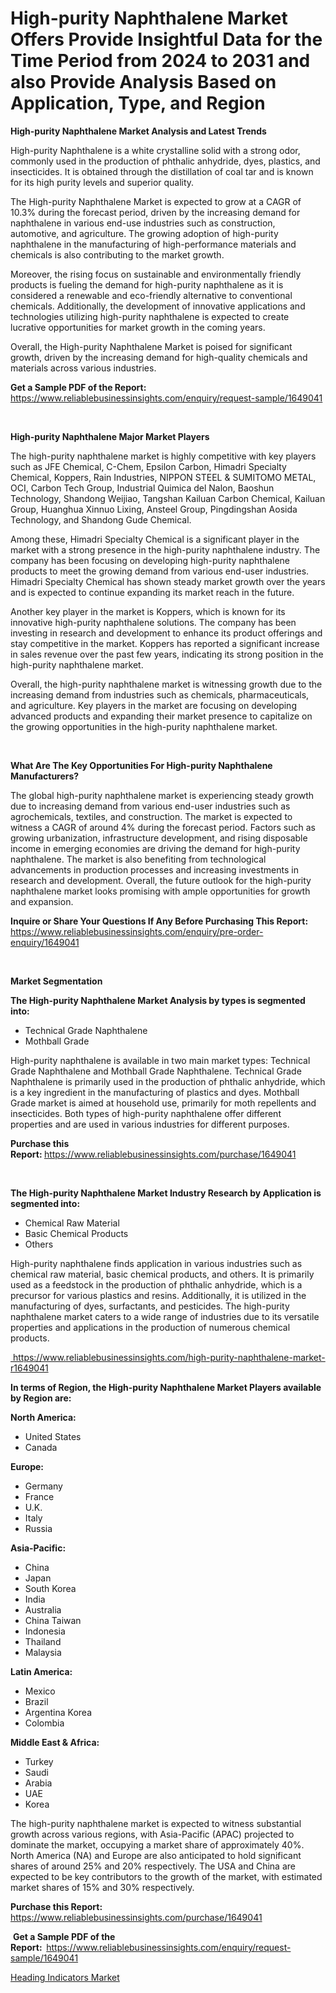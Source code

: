 <p><h1>High-purity Naphthalene Market Offers Provide Insightful Data for the Time Period from 2024 to 2031 and also Provide Analysis Based on Application, Type, and Region</h1></p><p><strong>High-purity Naphthalene Market Analysis and Latest Trends</strong></p>
<p><p>High-purity Naphthalene is a white crystalline solid with a strong odor, commonly used in the production of phthalic anhydride, dyes, plastics, and insecticides. It is obtained through the distillation of coal tar and is known for its high purity levels and superior quality.</p><p>The High-purity Naphthalene Market is expected to grow at a CAGR of 10.3% during the forecast period, driven by the increasing demand for naphthalene in various end-use industries such as construction, automotive, and agriculture. The growing adoption of high-purity naphthalene in the manufacturing of high-performance materials and chemicals is also contributing to the market growth.</p><p>Moreover, the rising focus on sustainable and environmentally friendly products is fueling the demand for high-purity naphthalene as it is considered a renewable and eco-friendly alternative to conventional chemicals. Additionally, the development of innovative applications and technologies utilizing high-purity naphthalene is expected to create lucrative opportunities for market growth in the coming years.</p><p>Overall, the High-purity Naphthalene Market is poised for significant growth, driven by the increasing demand for high-quality chemicals and materials across various industries.</p></p>
<p><strong>Get a Sample PDF of the Report:&nbsp;</strong> <a href="https://www.reliablebusinessinsights.com/enquiry/request-sample/1649041">https://www.reliablebusinessinsights.com/enquiry/request-sample/1649041</a></p>
<p>&nbsp;</p>
<p><strong>High-purity Naphthalene Major Market Players</strong></p>
<p><p>The high-purity naphthalene market is highly competitive with key players such as JFE Chemical, C-Chem, Epsilon Carbon, Himadri Specialty Chemical, Koppers, Rain Industries, NIPPON STEEL & SUMITOMO METAL, OCI, Carbon Tech Group, Industrial Quimica del Nalon, Baoshun Technology, Shandong Weijiao, Tangshan Kailuan Carbon Chemical, Kailuan Group, Huanghua Xinnuo Lixing, Ansteel Group, Pingdingshan Aosida Technology, and Shandong Gude Chemical.</p><p>Among these, Himadri Specialty Chemical is a significant player in the market with a strong presence in the high-purity naphthalene industry. The company has been focusing on developing high-purity naphthalene products to meet the growing demand from various end-user industries. Himadri Specialty Chemical has shown steady market growth over the years and is expected to continue expanding its market reach in the future.</p><p>Another key player in the market is Koppers, which is known for its innovative high-purity naphthalene solutions. The company has been investing in research and development to enhance its product offerings and stay competitive in the market. Koppers has reported a significant increase in sales revenue over the past few years, indicating its strong position in the high-purity naphthalene market.</p><p>Overall, the high-purity naphthalene market is witnessing growth due to the increasing demand from industries such as chemicals, pharmaceuticals, and agriculture. Key players in the market are focusing on developing advanced products and expanding their market presence to capitalize on the growing opportunities in the high-purity naphthalene market.</p></p>
<p>&nbsp;</p>
<p><strong>What Are The Key Opportunities For High-purity Naphthalene Manufacturers?</strong></p>
<p><p>The global high-purity naphthalene market is experiencing steady growth due to increasing demand from various end-user industries such as agrochemicals, textiles, and construction. The market is expected to witness a CAGR of around 4% during the forecast period. Factors such as growing urbanization, infrastructure development, and rising disposable income in emerging economies are driving the demand for high-purity naphthalene. The market is also benefiting from technological advancements in production processes and increasing investments in research and development. Overall, the future outlook for the high-purity naphthalene market looks promising with ample opportunities for growth and expansion.</p></p>
<p><strong>Inquire or Share Your Questions If Any Before Purchasing This Report:</strong> <a href="https://www.reliablebusinessinsights.com/enquiry/pre-order-enquiry/1649041">https://www.reliablebusinessinsights.com/enquiry/pre-order-enquiry/1649041</a></p>
<p>&nbsp;</p>
<p><strong>Market Segmentation</strong></p>
<p><strong>The High-purity Naphthalene Market Analysis by types is segmented into:</strong></p>
<p><ul><li>Technical Grade Naphthalene</li><li>Mothball Grade</li></ul></p>
<p><p>High-purity naphthalene is available in two main market types: Technical Grade Naphthalene and Mothball Grade Naphthalene. Technical Grade Naphthalene is primarily used in the production of phthalic anhydride, which is a key ingredient in the manufacturing of plastics and dyes. Mothball Grade market is aimed at household use, primarily for moth repellents and insecticides. Both types of high-purity naphthalene offer different properties and are used in various industries for different purposes.</p></p>
<p><strong>Purchase this Report:&nbsp;</strong><a href="https://www.reliablebusinessinsights.com/purchase/1649041">https://www.reliablebusinessinsights.com/purchase/1649041</a></p>
<p>&nbsp;</p>
<p><strong>The High-purity Naphthalene Market Industry Research by Application is segmented into:</strong></p>
<p><ul><li>Chemical Raw Material</li><li>Basic Chemical Products</li><li>Others</li></ul></p>
<p><p>High-purity naphthalene finds application in various industries such as chemical raw material, basic chemical products, and others. It is primarily used as a feedstock in the production of phthalic anhydride, which is a precursor for various plastics and resins. Additionally, it is utilized in the manufacturing of dyes, surfactants, and pesticides. The high-purity naphthalene market caters to a wide range of industries due to its versatile properties and applications in the production of numerous chemical products.</p></p>
<p><a href="https://www.reliablebusinessinsights.com/high-purity-naphthalene-market-r1649041">&nbsp;https://www.reliablebusinessinsights.com/high-purity-naphthalene-market-r1649041</a></p>
<p><strong>In terms of Region, the High-purity Naphthalene Market Players available by Region are:</strong></p>
<p>
    <p> <strong> North America: </strong>
        <ul>
            <li>United States</li>
            <li>Canada</li>
        </ul>
        </p> 
    <p> <strong> Europe: </strong>
        <ul>
            <li>Germany</li>
            <li>France</li>
            <li>U.K.</li>
            <li>Italy</li>
            <li>Russia</li>
        </ul>
        </p> 
    <p> <strong> Asia-Pacific: </strong>
        <ul>
            <li>China</li>
            <li>Japan</li>
            <li>South Korea</li>
            <li>India</li>
            <li>Australia</li>
            <li>China Taiwan</li>
            <li>Indonesia</li>
            <li>Thailand</li>
            <li>Malaysia</li>
        </ul>
        </p> 
    <p> <strong> Latin America: </strong>
        <ul>
            <li>Mexico</li>
            <li>Brazil</li>
            <li>Argentina Korea</li>
            <li>Colombia</li>
        </ul>
        </p> 
    <p> <strong> Middle East & Africa: </strong>
        <ul>
            <li>Turkey</li>
            <li>Saudi</li>
            <li>Arabia</li>
            <li>UAE</li>
            <li>Korea</li>
        </ul>
    </p>
    </p>
<p><p>The high-purity naphthalene market is expected to witness substantial growth across various regions, with Asia-Pacific (APAC) projected to dominate the market, occupying a market share of approximately 40%. North America (NA) and Europe are also anticipated to hold significant shares of around 25% and 20% respectively. The USA and China are expected to be key contributors to the growth of the market, with estimated market shares of 15% and 30% respectively.</p></p>
<p><strong>Purchase this Report: </strong><a href="https://www.reliablebusinessinsights.com/purchase/1649041">https://www.reliablebusinessinsights.com/purchase/1649041</a></p>
<p>&nbsp;<strong>Get a Sample PDF of the Report:&nbsp;&nbsp;</strong><a href="https://www.reliablebusinessinsights.com/enquiry/request-sample/1649041">https://www.reliablebusinessinsights.com/enquiry/request-sample/1649041</a></p>
<p><strong></strong></p>
<p><p><a href="https://view.publitas.com/reportprime-1/global-heading-indicators-market-is-projected-to-grow-at-a-cagr-of-5-8-forcasted-for-period-from-2024-to-2031/">Heading Indicators Market</a></p></p>
